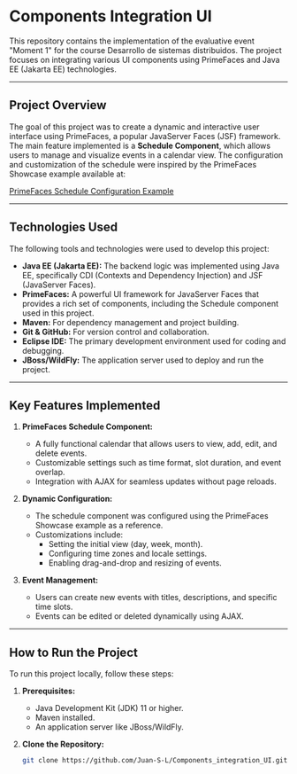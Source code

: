 # Components Integration UI

This repository contains the implementation of the evaluative event "Moment 1" for the course Desarrollo de sistemas distribuidos. The project focuses on integrating various UI components using PrimeFaces and Java EE (Jakarta EE) technologies.

---

## **Project Overview**

The goal of this project was to create a dynamic and interactive user interface using PrimeFaces, a popular JavaServer Faces (JSF) framework. The main feature implemented is a **Schedule Component**, which allows users to manage and visualize events in a calendar view. The configuration and customization of the schedule were inspired by the PrimeFaces Showcase example available at:

[PrimeFaces Schedule Configuration Example](https://www.primefaces.org/showcase/ui/data/schedule/configuration.xhtml?jfwid=e3903)

---

## **Technologies Used**

The following tools and technologies were used to develop this project:

- **Java EE (Jakarta EE):** The backend logic was implemented using Java EE, specifically CDI (Contexts and Dependency Injection) and JSF (JavaServer Faces).
- **PrimeFaces:** A powerful UI framework for JavaServer Faces that provides a rich set of components, including the Schedule component used in this project.
- **Maven:** For dependency management and project building.
- **Git & GitHub:** For version control and collaboration.
- **Eclipse IDE:** The primary development environment used for coding and debugging.
- **JBoss/WildFly:** The application server used to deploy and run the project.

---

## **Key Features Implemented**

1. **PrimeFaces Schedule Component:**
   - A fully functional calendar that allows users to view, add, edit, and delete events.
   - Customizable settings such as time format, slot duration, and event overlap.
   - Integration with AJAX for seamless updates without page reloads.

2. **Dynamic Configuration:**
   - The schedule component was configured using the PrimeFaces Showcase example as a reference.
   - Customizations include:
     - Setting the initial view (day, week, month).
     - Configuring time zones and locale settings.
     - Enabling drag-and-drop and resizing of events.

3. **Event Management:**
   - Users can create new events with titles, descriptions, and specific time slots.
   - Events can be edited or deleted dynamically using AJAX.

---

## **How to Run the Project**

To run this project locally, follow these steps:

1. **Prerequisites:**
   - Java Development Kit (JDK) 11 or higher.
   - Maven installed.
   - An application server like JBoss/WildFly.

2. **Clone the Repository:**
   ```bash
   git clone https://github.com/Juan-S-L/Components_integration_UI.git
